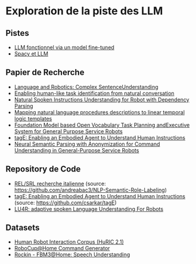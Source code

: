 # Exploration de la piste des LLM

## Pistes
- [LLM fonctionnel via un model fine-tuned](./ExplorationLlama2/README.md)
- [Spacy et LLM](./LlmSpacy/README.md)

## Papier de Recherche
- [Language and Robotics: Complex SentenceUnderstanding](https://sci-hub.se/10.1007/978-3-030-27529-7_54)
- [Enabling human-like task identification from natural conversation](https://arxiv.org/abs/2008.10073)
- [Natural Spoken Instructions Understanding for Robot with Dependency Parsing](https://sci-hub.se/10.1109/CYBER46603.2019.9066566)
- [Mapping natural language procedures descriptions to linear temporal logic templates](https://link.springer.com/article/10.1007/s10489-023-04882-0)
- [Foundation Model based Open Vocabulary Task Planning andExecutive System for General Purpose Service Robots](https://arxiv.org/abs/2308.03357)
- [tagE: Enabling an Embodied Agent to Understand Human Instructions](https://arxiv.org/abs/2310.15605)
- [Neural Semantic Parsing with Anonymization for Command Understanding in General-Purpose Service Robots](https://arxiv.org/abs/1907.01115v1)

## Repository de Code
- [REL/SRL recherche italienne](./Research/NLP-Semantic-Role-Labeling/README.md) (source: https://github.com/andreabac3/NLP-Semantic-Role-Labeling)
- [tagE: Enabling an Embodied Agent to Understand Human Instructions](./Research/tagE/README.md) (source: https://github.com/csarkar/tagE)
- [LU4R: adaptive spoken Language Understanding For Robots](http://sag.art.uniroma2.it/lu4r.html)

## Datasets
- [Human Robot Interaction Corpus (HuRIC 2.1)](https://github.com/crux82/huric)
- [RoboCup@Home Command Generator](https://github.com/kyordhel/GPSRCmdGen)
- [Rockin - FBM3@Home: Speech Understanding](https://web.archive.org/web/20170603103044/http://thewiki.rockinrobotchallenge.eu/index.php?title=Datasets#FBM3.40Home:_Speech_Understanding)